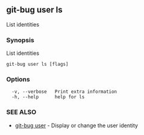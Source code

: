 ## git-bug user ls

List identities

### Synopsis

List identities

```
git-bug user ls [flags]
```

### Options

```
  -v, --verbose   Print extra information
  -h, --help      help for ls
```

### SEE ALSO

* [git-bug user](git-bug_user.md)	 - Display or change the user identity

